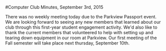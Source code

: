 #Computer Club Minutes, September 3rd, 2015

There was no weekly meeting today due to the Parkview Passport event. We are looking forward to seeing any new members that learned about our club through this first-year student engagement activity. We'd also like to thank the current members that volunteered to help with setting up and tearing down equipment in our room at Parkview. Our first meeting of the Fall semester will take place next thursday, September 10th.
